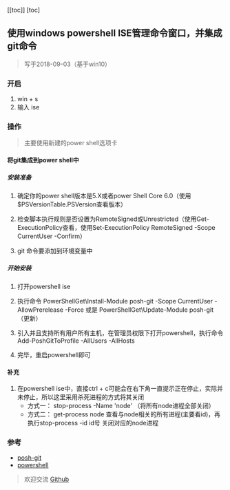 [[toc]]
[toc]

## 使用windows powershell ISE管理命令窗口，并集成git命令
> 写于2018-09-03（基于win10）
### 开启 
1. win + s
2. 输入 ise

### 操作
> 主要使用新建的power shell选项卡

#### 将git集成到power shell中

##### 安装准备
1. 确定你的power shell版本是5.X或者power Shell Core 6.0（使用$PSVersionTable.PSVersion查看版本）

2. 检查脚本执行规则是否设置为RemoteSigned或Unrestricted（使用Get-ExecutionPolicy查看，使用Set-ExecutionPolicy RemoteSigned -Scope CurrentUser -Confirm）

3. git 命令要添加到环境变量中

##### 开始安装
1. 打开powershell ise

2. 执行命令 PowerShellGet\Install-Module posh-git -Scope CurrentUser -AllowPrerelease -Force 或是 PowerShellGet\Update-Module posh-git（更新）

3. 引入并且支持所有用户所有主机，在管理员权限下打开powershell，执行命令 Add-PoshGitToProfile -AllUsers -AllHosts

4. 完毕，重启powershell即可

#### 补充
1. 在powershell ise中，直接ctrl + c可能会在右下角一直提示正在停止，实际并未停止，所以这里采用杀死进程的方式将其关闭
    - 方式一： stop-process -Name 'node' （将所有node进程全部关闭）
    - 方式二： get-process node 查看与node相关的所有进程(主要看id)，再执行stop-process -id id号 关闭对应的node进程

### 参考
- [posh-git](https://github.com/dahlbyk/posh-git)
- [powershell](https://docs.microsoft.com/en-us/powershell/scripting/powershell-scripting?view=powershell-6)

> 欢迎交流 [Github](https://github.com/WarrenHewitt/blog/issues)